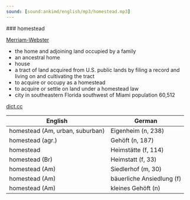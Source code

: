 ```yaml
---
sound: [sound:ankimd/english/mp3/homestead.mp3]
---
```


\### homestead

[Merriam-Webster](https://www.merriam-webster.com/dictionary/homestead)

- the home and adjoining land occupied by a family
- an ancestral home
- house
- a tract of land acquired from U.S. public lands by filing a record and living on and cultivating the tract
- to acquire or occupy as a homestead
- to acquire or settle on land under a homestead law
- city in southeastern Florida southwest of Miami population 60,512

[dict.cc](https://www.dict.cc/homestead)

| English        | German       |
| -------------- | ------------ |
| homestead (Am, urban, suburban) | Eigenheim (n, 238) |
| homestead (agr.) | Gehöft (n, 187) |
| homestead | Heimstätte (f, 114) |
| homestead (Br) | Heimstatt (f, 33) |
| homestead (Am) | Siedlerhof (m, 30) |
| homestead (Am) | bäuerliche Ansiedlung (f) |
| homestead (Am) | kleines Gehöft (n) |
